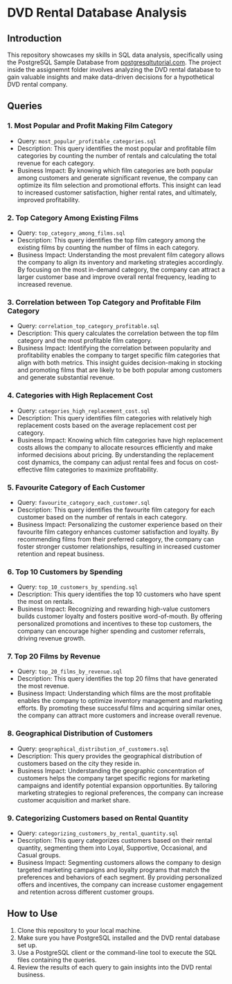 # DVD Rental Database Analysis

## Introduction
This repository showcases my skills in SQL data analysis, specifically using the PostgreSQL Sample Database from [postgresqltutorial.com](https://www.postgresqltutorial.com/). The project inside the assignemnt folder involves analyzing the DVD rental database to gain valuable insights and make data-driven decisions for a hypothetical DVD rental company.

## Queries
### 1. Most Popular and Profit Making Film Category
- Query: `most_popular_profitable_categories.sql`
- Description: This query identifies the most popular and profitable film categories by counting the number of rentals and calculating the total revenue for each category.
- Business Impact: By knowing which film categories are both popular among customers and generate significant revenue, the company can optimize its film selection and promotional efforts. This insight can lead to increased customer satisfaction, higher rental rates, and ultimately, improved profitability.

### 2. Top Category Among Existing Films
- Query: `top_category_among_films.sql`
- Description: This query identifies the top film category among the existing films by counting the number of films in each category.
- Business Impact: Understanding the most prevalent film category allows the company to align its inventory and marketing strategies accordingly. By focusing on the most in-demand category, the company can attract a larger customer base and improve overall rental frequency, leading to increased revenue.

### 3. Correlation between Top Category and Profitable Film Category
- Query: `correlation_top_category_profitable.sql`
- Description: This query calculates the correlation between the top film category and the most profitable film category.
- Business Impact: Identifying the correlation between popularity and profitability enables the company to target specific film categories that align with both metrics. This insight guides decision-making in stocking and promoting films that are likely to be both popular among customers and generate substantial revenue.

### 4. Categories with High Replacement Cost
- Query: `categories_high_replacement_cost.sql`
- Description: This query identifies film categories with relatively high replacement costs based on the average replacement cost per category.
- Business Impact: Knowing which film categories have high replacement costs allows the company to allocate resources efficiently and make informed decisions about pricing. By understanding the replacement cost dynamics, the company can adjust rental fees and focus on cost-effective film categories to maximize profitability.

### 5. Favourite Category of Each Customer
- Query: `favourite_category_each_customer.sql`
- Description: This query identifies the favourite film category for each customer based on the number of rentals in each category.
- Business Impact: Personalizing the customer experience based on their favourite film category enhances customer satisfaction and loyalty. By recommending films from their preferred category, the company can foster stronger customer relationships, resulting in increased customer retention and repeat business.

### 6. Top 10 Customers by Spending
- Query: `top_10_customers_by_spending.sql`
- Description: This query identifies the top 10 customers who have spent the most on rentals.
- Business Impact: Recognizing and rewarding high-value customers builds customer loyalty and fosters positive word-of-mouth. By offering personalized promotions and incentives to these top customers, the company can encourage higher spending and customer referrals, driving revenue growth.

### 7. Top 20 Films by Revenue
- Query: `top_20_films_by_revenue.sql`
- Description: This query identifies the top 20 films that have generated the most revenue.
- Business Impact: Understanding which films are the most profitable enables the company to optimize inventory management and marketing efforts. By promoting these successful films and acquiring similar ones, the company can attract more customers and increase overall revenue.

### 8. Geographical Distribution of Customers
- Query: `geographical_distribution_of_customers.sql`
- Description: This query provides the geographical distribution of customers based on the city they reside in.
- Business Impact: Understanding the geographic concentration of customers helps the company target specific regions for marketing campaigns and identify potential expansion opportunities. By tailoring marketing strategies to regional preferences, the company can increase customer acquisition and market share.

### 9. Categorizing Customers based on Rental Quantity
- Query: `categorizing_customers_by_rental_quantity.sql`
- Description: This query categorizes customers based on their rental quantity, segmenting them into Loyal, Supportive, Occasional, and Casual groups.
- Business Impact: Segmenting customers allows the company to design targeted marketing campaigns and loyalty programs that match the preferences and behaviors of each segment. By providing personalized offers and incentives, the company can increase customer engagement and retention across different customer groups.

## How to Use
1. Clone this repository to your local machine.
2. Make sure you have PostgreSQL installed and the DVD rental database set up.
3. Use a PostgreSQL client or the command-line tool to execute the SQL files containing the queries.
4. Review the results of each query to gain insights into the DVD rental business.
